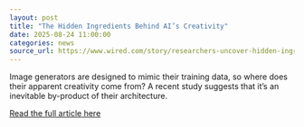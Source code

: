 ```yaml
---
layout: post
title: "The Hidden Ingredients Behind AI’s Creativity"
date: 2025-08-24 11:00:00 
categories: news
source_url: https://www.wired.com/story/researchers-uncover-hidden-ingredients-behind-ai-creativity/
---
```


Image generators are designed to mimic their training data, so where does their apparent creativity come from? A recent study suggests that it’s an inevitable by-product of their architecture.

[Read the full article here](https://www.wired.com/story/researchers-uncover-hidden-ingredients-behind-ai-creativity/)
